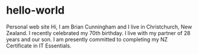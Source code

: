 # hello-world
Personal web site
Hi, I am Brian Cunningham and I live in Christchurch, New Zealand.
I recently celebrated my 70th birthday.
I live with my partner of 28 years and our son.
I am presently committed to completing my NZ Certificate in IT Essentials.
